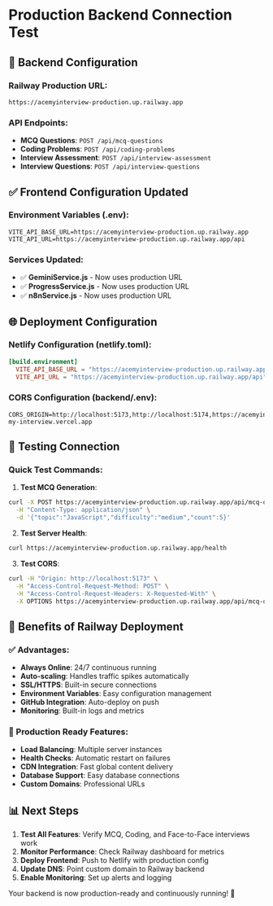 # Production Backend Connection Test

## 🚀 Backend Configuration

### **Railway Production URL**: 
`https://acemyinterview-production.up.railway.app`

### **API Endpoints**:
- **MCQ Questions**: `POST /api/mcq-questions`
- **Coding Problems**: `POST /api/coding-problems`
- **Interview Assessment**: `POST /api/interview-assessment`
- **Interview Questions**: `POST /api/interview-questions`

## ✅ Frontend Configuration Updated

### **Environment Variables (.env)**:
```env
VITE_API_BASE_URL=https://acemyinterview-production.up.railway.app
VITE_API_URL=https://acemyinterview-production.up.railway.app/api
```

### **Services Updated**:
- ✅ **GeminiService.js** - Now uses production URL
- ✅ **ProgressService.js** - Now uses production URL  
- ✅ **n8nService.js** - Now uses production URL

## 🌐 Deployment Configuration

### **Netlify Configuration (netlify.toml)**:
```toml
[build.environment]
  VITE_API_BASE_URL = "https://acemyinterview-production.up.railway.app"
  VITE_API_URL = "https://acemyinterview-production.up.railway.app/api"
```

### **CORS Configuration (backend/.env)**:
```env
CORS_ORIGIN=http://localhost:5173,http://localhost:5174,https://acemyinterview.netlify.app,https://ace-my-interview.vercel.app
```

## 🔧 Testing Connection

### **Quick Test Commands**:

1. **Test MCQ Generation**:
```bash
curl -X POST https://acemyinterview-production.up.railway.app/api/mcq-questions \
  -H "Content-Type: application/json" \
  -d '{"topic":"JavaScript","difficulty":"medium","count":5}'
```

2. **Test Server Health**:
```bash
curl https://acemyinterview-production.up.railway.app/health
```

3. **Test CORS**:
```bash
curl -H "Origin: http://localhost:5173" \
  -H "Access-Control-Request-Method: POST" \
  -H "Access-Control-Request-Headers: X-Requested-With" \
  -X OPTIONS https://acemyinterview-production.up.railway.app/api/mcq-questions
```

## 🎯 Benefits of Railway Deployment

### **✅ Advantages**:
- **Always Online**: 24/7 continuous running
- **Auto-scaling**: Handles traffic spikes automatically  
- **SSL/HTTPS**: Built-in secure connections
- **Environment Variables**: Easy configuration management
- **GitHub Integration**: Auto-deploy on push
- **Monitoring**: Built-in logs and metrics

### **🚀 Production Ready Features**:
- **Load Balancing**: Multiple server instances
- **Health Checks**: Automatic restart on failures
- **CDN Integration**: Fast global content delivery
- **Database Support**: Easy database connections
- **Custom Domains**: Professional URLs

## 📊 Next Steps

1. **Test All Features**: Verify MCQ, Coding, and Face-to-Face interviews work
2. **Monitor Performance**: Check Railway dashboard for metrics
3. **Deploy Frontend**: Push to Netlify with production config
4. **Update DNS**: Point custom domain to Railway backend
5. **Enable Monitoring**: Set up alerts and logging

Your backend is now production-ready and continuously running! 🎉
